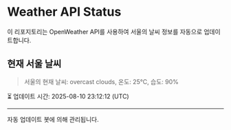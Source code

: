 
# Weather API Status

이 리포지토리는 OpenWeather API를 사용하여 서울의 날씨 정보를 자동으로 업데이트합니다.

## 현재 서울 날씨
> 서울의 현재 날씨: overcast clouds, 온도: 25°C, 습도: 90%

⏳ 업데이트 시간: 2025-08-10 23:12:12 (UTC)

---
자동 업데이트 봇에 의해 관리됩니다.
